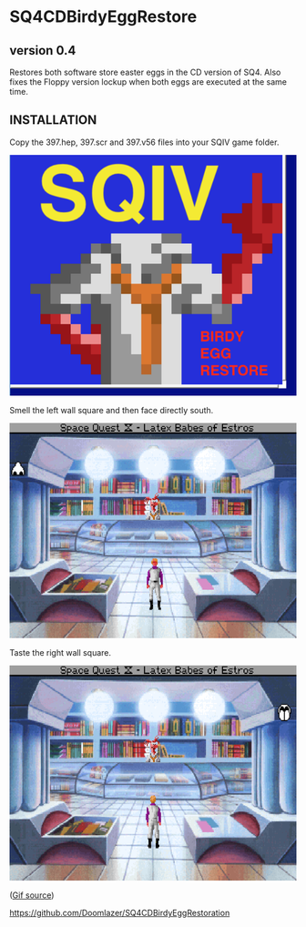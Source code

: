 # SQ4CDBirdyEggRestore

## version 0.4 

 Restores both software store easter eggs in the CD version of SQ4. Also fixes the Floppy version lockup when both eggs are executed at the same time. 

## INSTALLATION

Copy the 397.hep, 397.scr and 397.v56 files into your SQIV game folder.

<img src="birdy.png"  width="600" alt="SQIV Birdy Egg Restoration cover art.">


Smell the left wall square and then face directly south.

<img src="smell.gif"  width="600" alt="A gif showing how smelling the wall activates an easter egg.">


Taste the right wall square.

<img src="taste.gif"  width="600" alt="a gif demonstrates licking the wall to start the second egg.">

(<a href="https://www.benshoof.org/blog/space-quest-iv-easter-eggs" target="_blank">Gif source</a>)



https://github.com/Doomlazer/SQ4CDBirdyEggRestoration
